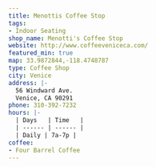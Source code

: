 ```yaml
---
title: Menottis Coffee Stop
tags:
- Indoor Seating
shop_name: Menotti's Coffee Stop
website: http://www.coffeeveniceca.com/
featured_min: true
map: 33.9872844,-118.4748787
type: Coffee Shop
city: Venice
address: |-
  56 Windward Ave.
  Venice, CA 90291
phone: 310-392-7232
hours: |-
  | Days   | Time   |
  | ------ | ------ |
  | Daily | 7a-7p |
coffee:
- Four Barrel Coffee
---
```


